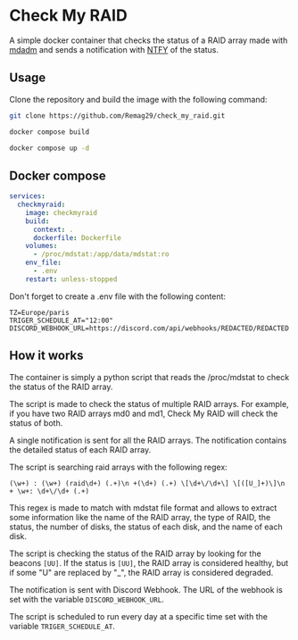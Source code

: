 # Check My RAID

A simple docker container that checks the status of a RAID array made with [mdadm](https://fr.wikipedia.org/wiki/Mdadm)
and sends a notification with [NTFY](https://ntfy.sh/) of the status.

## Usage

Clone the repository and build the image with the following command:

```bash
git clone https://github.com/Remag29/check_my_raid.git
```

```bash
docker compose build
```

```bash
docker compose up -d
```

## Docker compose

```yaml
services:
  checkmyraid:
    image: checkmyraid
    build:
      context: .
      dockerfile: Dockerfile
    volumes:
      - /proc/mdstat:/app/data/mdstat:ro
    env_file:
      - .env
    restart: unless-stopped
```

Don't forget to create a .env file with the following content:

```env
TZ=Europe/paris
TRIGER_SCHEDULE_AT="12:00"
DISCORD_WEBHOOK_URL=https://discord.com/api/webhooks/REDACTED/REDACTED
```

## How it works

The container is simply a python script that reads the /proc/mdstat to check the status of the RAID array.

The script is made to check the status of multiple RAID arrays. For example, if you have two RAID arrays md0 and md1,
Check My RAID will check the status of both.

A single notification is sent for all the RAID arrays. The notification contains the detailed status of each RAID array.

The script is searching raid arrays with the following regex:

```regex
(\w+) : (\w+) (raid\d+) (.+)\n +(\d+) (.+) \[\d+\/\d+\] \[([U_]+)\]\n + \w+: \d+\/\d+ (.+)
```

This regex is made to match with mdstat file format and allows to extract some information like the name of the RAID
array, the type of RAID, the status, the number of disks, the status of each disk, and the name of each disk.

The script is checking the status of the RAID array by looking for the beacons `[UU]`. If the status is `[UU]`, the RAID
array is considered healthy, but if some "U" are replaced by "_", the RAID array is considered degraded.

The notification is sent with Discord Webhook. The URL of the webhook is set with the variable `DISCORD_WEBHOOK_URL`.

The script is scheduled to run every day at a specific time set with the variable `TRIGER_SCHEDULE_AT`.
